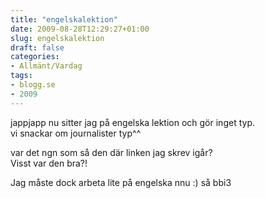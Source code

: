 ```yaml
---
title: "engelskalektion"
date: 2009-08-28T12:29:27+01:00
slug: engelskalektion
draft: false
categories:
- Allmänt/Vardag
tags:
- blogg.se
- 2009
---
```

jappjapp nu sitter jag på engelska lektion och gör inget typ.  
vi snackar om journalister typ^^  
  
var det ngn som så den där linken jag skrev igår?  
Visst var den bra?!  
  
Jag måste dock arbeta lite på engelska nnu :) så bbi3